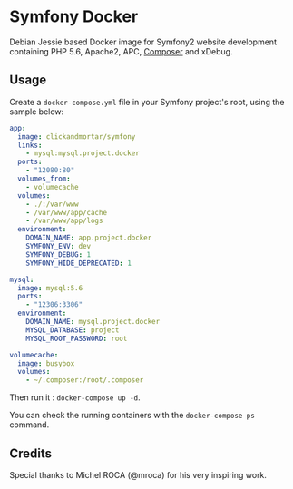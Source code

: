 # Symfony Docker

Debian Jessie based Docker image for Symfony2 website development containing PHP 5.6, Apache2, APC, [Composer](https://getcomposer.org/) and xDebug.

## Usage

Create a `docker-compose.yml` file in your Symfony project's root, using the sample below:

```yml
app:
  image: clickandmortar/symfony
  links:
    - mysql:mysql.project.docker
  ports:
    - "12080:80"
  volumes_from:
    - volumecache
  volumes:
    - ./:/var/www
    - /var/www/app/cache
    - /var/www/app/logs
  environment:
    DOMAIN_NAME: app.project.docker
    SYMFONY_ENV: dev
    SYMFONY_DEBUG: 1
    SYMFONY_HIDE_DEPRECATED: 1

mysql:
  image: mysql:5.6
  ports:
    - "12306:3306"
  environment:
    DOMAIN_NAME: mysql.project.docker
    MYSQL_DATABASE: project
    MYSQL_ROOT_PASSWORD: root

volumecache:
  image: busybox
  volumes:
    - ~/.composer:/root/.composer
```

Then run it : `docker-compose up -d`.

You can check the running containers with the `docker-compose ps` command.

## Credits

Special thanks to Michel ROCA (@mroca) for his very inspiring work.
